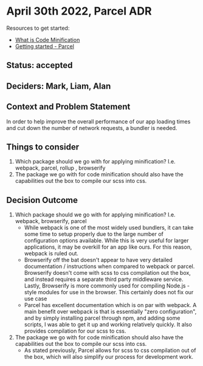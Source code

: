 # April 30th 2022, Parcel ADR

Resources to get started:
- [What is Code Minification](https://www.imperva.com/learn/performance/minification/#:~:text=Minification%20is%20the%20process%20of,into%20a%20better%20user%20experience.)
- [Getting started - Parcel](https://parceljs.org/getting-started/webapp/)

## Status: accepted

## Deciders: Mark, Liam, Alan

## Context and Problem Statement

In order to help improve the overall performance of our app loading times and cut down the number of network requests, a bundler is needed. 

## Things to consider

1. Which package should we go with for applying minification? I.e. webpack, parcel, rollup , browserify
2. The package we go with for code minification should also have the capabilities out the box to compile our scss into css.

## Decision Outcome

1. Which package should we go with for applying minification? I.e. webpack, browserify, parcel
    - While webpack is one of the most widely used bundlers, it can take some time to setup properly due to the large number of configuration options available. While this is very useful for larger applications, it may be overkill for an app like ours. For this reason, webpack is ruled out.
    - Browserify off the bat doesn't appear to have very detailed documentation / instructions when compared to webpack or parcel. Browserify doesn't come with scss to css compilation out the box, and instead requires a separate third party middleware service. Lastly, Browserify is more commonly used for compiling Node.js - style modules for use in the browser. This certainly does not fix our use case
    - Parcel has excellent documentation which is on par with webpack. A main benefit over webpack is that is essentially "zero configuration", and by simply installing parcel through npm, and adding some scripts, I was able to get it up and working relatively quickly. It also provides compilation for our scss to css. 
2. The package we go with for code minification should also have the capabilities out the box to compile our scss into css.
    - As stated previously, Parcel allows for scss to css compilation out of the box, which will also simplify our process for development work. 
